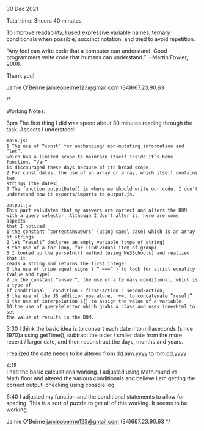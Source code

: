 
30 Dec 2021

Total time: 3hours 40 minutes.

To improve readability, I used expressive variable names,
ternary conditionals when possible, succinct notation, and tried to avoid repetition.

“Any fool can write code that a computer can understand. 
Good programmers write code that humans can understand.” 
--Martin Fowler, 2008.

Thank you!

Jamie O'Beirne
jamieobeirne123@gmail.com
(34)667.23.90.63






/*

Working Notes:

3pm
The first thing I did was spend about 30 minutes reading through the task. 
Aspects I understood:
	
	main.js:
	1 The use of “const” for unchanging/ non-mutating information and “let”, 
    which has a limited scope to maintain itself inside it’s home function. “Var” 
    is discouraged these days because of its broad scope. 
	2 For const dates, the use of an array or array, which itself contains two 
    strings (the dates)
	3 The function outputDate() is where we should write our code. I don’t 
    understand how it exports/imports to output.js. 

	output.js
	This part validates that my answers are correct and alters the DOM 
    with a query selector. Although I don’t alter it, here are some aspects 
    that I noticed:
	1 the constant “correctAnswewrs” (using camel case) which is an array of strings
	2 let “result” declares an empty variable (type of string)
	3 the use of a for loop, for (individual item of group)
	5 I looked up the parseInt() method (using We3Schools) and realized that it 
    reads a string and returns the first integer. 
	6 the use of tripe equal signs ( “ ===” ) to look for strict equality (value and type)
	7 in the constant “answer”, the use of a ternary conditional, which is a type of 	
    if conditional.  condition ? first-action : second-action;
	8 the use of the JS addition operature,  +=, to concatenate “result”
	9 the use of interpolation ${} to assign the value of a variable  
	10 the use of querySelector which grabs a class and uses innerHtml to set 
    the value of results in the DOM.
	

3:30
I think the basic idea is to convert each date into millaseconds 
(since 1970)a using getTime(), subtract the older / smller date 
from the more recent / larger date, and then reconstruct the days, months and years.
 
I realized the date needs to be altered from dd.mm.yyyy to mm.dd.yyyy


4:15	
I had the basic calculations working. I adjusted using Math.round 
vs Math.floor and altered the various conditionals and believe 
I am getting the correct output, checking using console log.


6:40
I adjusted my function and the conditional statements to allow 
for spacing. This is a sort of puzzle to get all of this working. 
It seems to be working.


Jamie O'Beirne
jamieobeirne123@gmail.com
(34)667.23.90.63
*/

